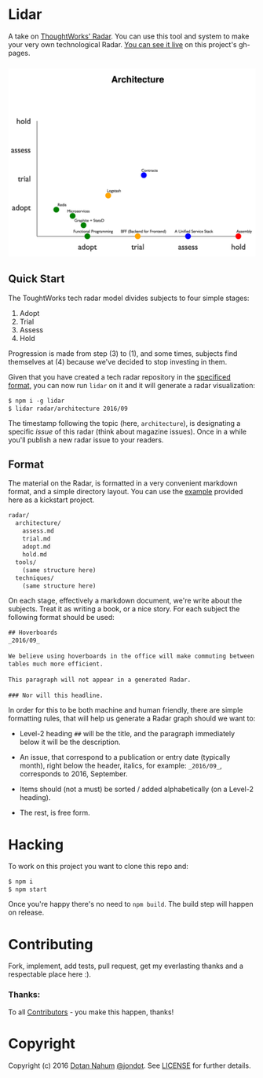 # Lidar

A take on [ThoughtWorks' Radar](https://www.thoughtworks.com/radar/techniques). You can use this tool and system to make your
very own technological Radar. [You can see it live](https://jondot.github.io/lidar/) on this project's gh-pages.

<h3 align="center">
  <img src="media/lidar.png" alt="Lidar" />
</h3>

## Quick Start

The ToughtWorks tech radar model divides subjects to four simple stages:

1. Adopt
2. Trial
3. Assess
4. Hold

Progression is made from step (3) to (1), and some times, subjects find themselves
at (4) because we've decided to stop investing in them.

Given that you have created a tech radar repository in the [specificed format](#format),
you can now run `lidar` on it and it will generate a radar visualization:

```
$ npm i -g lidar
$ lidar radar/architecture 2016/09
```

The timestamp following the topic (here, `architecture`), is designating a
specific _issue_ of this radar (think about magazine issues). Once in a while
you'll publish a new radar issue to your readers.

## Format

The material on the Radar, is formatted in a very convenient markdown format,
and a simple directory layout. You can use the [example](example/) provided
here as a kickstart project.


```
radar/
  architecture/
    assess.md
    trial.md
    adopt.md
    hold.md
  tools/
    (same structure here)
  techniques/
    (same structure here)
```

On each stage, effectively a markdown document, we're write about the subjects.
Treat it as writing a book, or a nice story. For each subject the following
format should be used:

```
## Hoverboards
_2016/09_

We believe using hoverboards in the office will make commuting between
tables much more efficient.

This paragraph will not appear in a generated Radar.

### Nor will this headline.
```


In order for this to be both machine and human friendly, there are simple
formatting rules, that will help us generate a Radar graph should we want to:

* Level-2 heading `##` will be the title, and the paragraph immediately
below it will be the description.

* An issue, that correspond to a publication or entry date (typically month),
  right below the header, italics, for example: `_2016/09_`, corresponds to
  2016, September.

* Items should (not a must) be sorted / added alphabetically (on a Level-2 heading).

* The rest, is free form.


# Hacking

To work on this project you want to clone this repo and:

```
$ npm i
$ npm start
```

Once you're happy there's no need to `npm build`. The build step will
happen on release.


# Contributing

Fork, implement, add tests, pull request, get my everlasting thanks and a respectable place here :).


### Thanks:

To all [Contributors](https://github.com/jondot/lidar/graphs/contributors) - you make this happen, thanks!


# Copyright

Copyright (c) 2016 [Dotan Nahum](http://gplus.to/dotan) [@jondot](http://twitter.com/jondot). See [LICENSE](LICENSE.txt) for further details.

